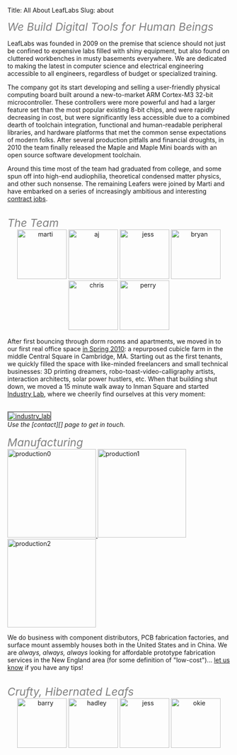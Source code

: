 Title: All About LeafLabs
Slug: about

<div class="center">
<i style="font-size:1.75em; color:gray;">We Build Digital Tools for Human Beings</i>
</div>

LeafLabs was founded in 2009 on the premise that science should not just be
confined to expensive labs filled with shiny equipment, but also found on
cluttered workbenches in musty basements everywhere. We are dedicated to making
the latest in computer science and electrical engineering accessible to all
engineers, regardless of budget or specialized training. 

The company got its start developing and selling a user-friendly physical
computing board built around a new-to-market ARM Cortex-M3 32-bit
microcontroller. These controllers were more powerful and had a larger feature
set than the most popular existing 8-bit chips, and were rapidly decreasing in
cost, but were significantly less accessible due to a combined dearth of
toolchain integration, functional and human-readable peripheral libraries, and
hardware platforms that met the common sense expectations of modern folks. After
several production pitfalls and financial droughts, in 2010 the team finally
released the Maple and Maple Mini boards with an open source software
development toolchain.

Around this time most of the team had graduated from college, and some spun off
into high-end audiophilia, theoretical condensed matter physics, and other
such nonsense. The remaining Leafers were joined by Marti and have embarked on
a series of increasingly ambitious and interesting
<a href="/services/">contract jobs</a>.

<br>

<div class="center">
<i style="font-size:1.75em; color:gray;">The Team</i>
</div>

<div style="text-align: center; width: 100%;">
<img class="alignnone" title="marti" src="/static/images/team/martisdljhfpdsklfjs.jpg" alt="marti" width="112" height="112" /> 
<img class="alignnone" title="aj" src="/static/images/team/AJ4now.jpg" alt="aj" width="112" height="112" /> 
<img class="alignnone" title="jess" src="/static/images/team/Jess.jpg" alt="jess" width="112" height="112" />
<a href="http://bnewbold.net"><img class="alignnone" title="bryan" src="/static/images/team/bryan.jpg" alt="bryan" width="112" height="112" /></a>
<img class="alignnone" title="chris" src="/static/images/team/chris_chronopoulos.jpg" alt="chris" width="112" height="112" />
<img class="alignnone" title="perry" src="/static/images/team/perry.jpg" alt="perry" width="112" height="112" />
<br>
</div>

After first bouncing through dorm rooms and apartments, we moved in to our
first real office space 
<a href="/2010/05/cubicles-and-leopards-and-cliches-oh-my/"> in Spring 2010</a>:
a repurposed cubicle farm in the middle Central Square in Cambridge, MA.
Starting out as the first tenants, we quickly filled the space with like-minded
freelancers and small technical businesses: 3D printing dreamers,
robo-toast-video-calligraphy artists, interaction architects, solar power
hustlers, etc. When that building shut down, we moved a 15 minute walk away to
Inman Square and started <a href="http://industry-lab.com/">Industry Lab</a>,
where we cheerily find ourselves at this very moment:

<br>
<div class="center">
<a href="http://industry-lab.com/">
<img src="/static/images/industry_lab.jpg" alt="industry_lab" style="border: 2px solid gray;"></a>
<br>
<i>Use the [contact][] page to get in touch.</i>
</div>

<br>
<div class="center">
<i style="font-size:1.75em; color:gray;">Manufacturing</i>
</div>

<div class="center">
<a href="/2013/04/maple-restock-and-china-snapshots/">
<img class="alignnone" alt="production0" src="/static/images/posts/cn201301/assembly.png" width="200">
<img class="alignnone" alt="production1" src="/static/images/posts/cn201301/bench.png" width="200">
<img class="alignnone" alt="production2" src="/static/images/posts/cn201301/packing.png" width="200">
</a>
</div>

We do business with component distributors, PCB fabrication factories, and
surface mount assembly houses both in the United States and in China. We are
<i>always, always, always</i> looking for affordable prototype fabrication
services in the New England area (for some definition of "low-cost")... 
[let us know](/contact/) if you have any tips!

<br>
<div class="center">
<i style="font-size:1.75em; color:gray;">Crufty, Hibernated Leafs</i>
</div>

<div style="text-align: center; width: 100%;">
<img class="alignnone" title="barry" src="/static/images/team/Barry.jpg" alt="barry" width="112" height="112" /> 
<img class="alignnone" title="hadley" src="/static/images/team/hadley.jpg" alt="hadley" width="112" height="112" />
<img class="alignnone" title="drew" src="/static/images/team/Drew3.jpg" alt="jess" width="112" height="112" />
<img class="alignnone" title="okie" src="/static/images/team/okie.jpg" alt="okie" width="112" height="112" />
</div>


  [contact]: /contact/
  [licensing]: /licensing/
  [community]: /community/
  [LeafLabs logo]: http://static.leaflabs.com/img/leaflogo.png "LeafLabs"
  [Arduino]: http://arduino.cc
